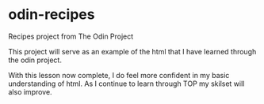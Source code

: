 # odin-recipes
Recipes project from The Odin Project

This project will serve as an example of the html that I have learned through the odin project.

With this lesson now complete, I do feel more confident in my basic understanding of html. As I continue to learn through TOP my skilset will also improve.